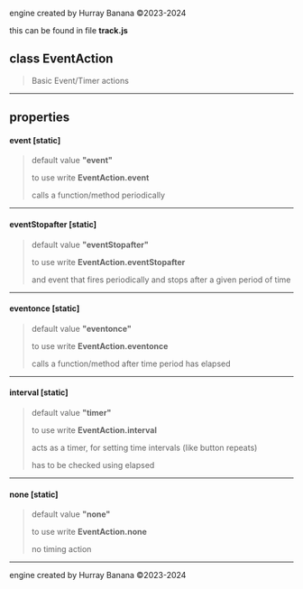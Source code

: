 engine created by Hurray Banana &copy;2023-2024

this can be found in file **track.js**
## class EventAction
> Basic Event/Timer actions
> 
> 

---

## properties
####  event [static]
> default value **"event"**
> 
> to use write **EventAction.event**
> 
> calls a function/method periodically
> 
> 

---

####  eventStopafter [static]
> default value **"eventStopafter"**
> 
> to use write **EventAction.eventStopafter**
> 
> and event that fires periodically and stops after a given period of time
> 
> 

---

####  eventonce [static]
> default value **"eventonce"**
> 
> to use write **EventAction.eventonce**
> 
> calls a function/method after time period has elapsed
> 
> 

---

####  interval [static]
> default value **"timer"**
> 
> to use write **EventAction.interval**
> 
> acts as a timer, for setting time intervals (like button repeats)
> 
> has to be checked using elapsed
> 
> 

---

####  none [static]
> default value **"none"**
> 
> to use write **EventAction.none**
> 
> no timing action
> 
> 

---

engine created by Hurray Banana &copy;2023-2024
